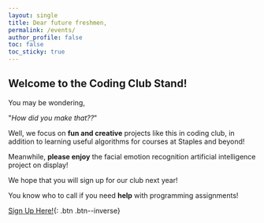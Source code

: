 ```yaml
---
layout: single
title: Dear future freshmen,
permalink: /events/
author_profile: false
toc: false
toc_sticky: true
---
```

## Welcome to the Coding Club Stand!
You may be wondering, 

"*How did you make that??*"

Well, we focus on **fun and creative** projects like this in coding club, in addition to learning useful algorithms for courses at Staples and beyond!

Meanwhile, **please enjoy** the facial emotion recognition artificial intelligence project on display!

We hope that you will sign up for our club next year!

You know who to call if you need **help** with programming assignments!

[Sign Up Here!](https://forms.gle/jpdUjGLzxYpTbewv7){: .btn .btn--inverse}
